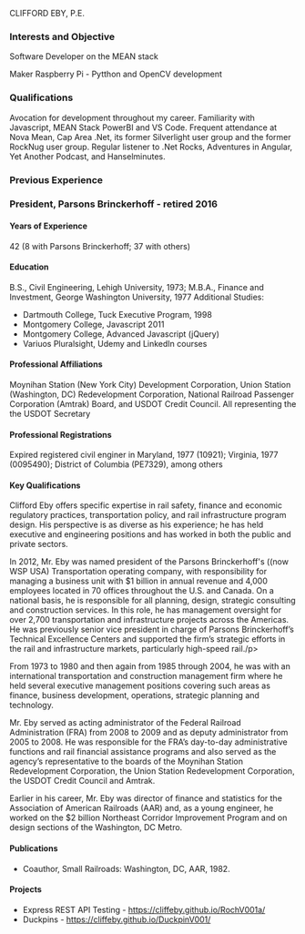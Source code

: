 CLIFFORD EBY, P.E.

### Interests and Objective

Software Developer on the MEAN stack

Maker Raspberry Pi - Pytthon and OpenCV development

### Qualifications

Avocation for development throughout my career. Familiarity with Javascript, MEAN Stack PowerBI and VS Code. Frequent attendance at Nova Mean, Cap Area .Net, its former Silverlight user group and the former RockNug user group. Regular listener to .Net Rocks, Adventures in Angular, Yet Another Podcast, and Hanselminutes.

### Previous Experience

### President, Parsons Brinckerhoff - retired 2016

<section>

#### Years of Experience

42 (8 with Parsons Brinckerhoff; 37 with others)</section>

#### Education

B.S., Civil Engineering, Lehigh University, 1973; M.B.A., Finance and Investment, George Washington University, 1977 Additional Studies:

*   Dartmouth College, Tuck Executive Program, 1998
*   Montgomery College, Javascript 2011
*   Montgomery College, Advanced Javascript (jQuery)
*   Variuos Pluralsight, Udemy and LinkedIn courses

<section>

#### Professional Affiliations

Moynihan Station (New York City) Development Corporation, Union Station (Washington, DC) Redevelopment Corporation, National Railroad Passenger Corporation (Amtrak) Board, and USDOT Credit Council. All representing the the USDOT Secretary</section>

<section>

#### Professional Registrations

Expired registered civil enginer in Maryland, 1977 (10921); Virginia, 1977 (0095490); District of Columbia (PE7329), among others
</section>

<section>

#### Key Qualifications

Clifford Eby offers specific expertise in rail safety, finance and economic regulatory practices, transportation policy, and rail infrastructure program design. His perspective is as diverse as his experience; he has held executive and engineering positions and has worked in both the public and private sectors.

In 2012, Mr. Eby was named president of the Parsons Brinckerhoff's ((now WSP USA) Transportation operating company, with responsibility for managing a business unit with $1 billion in annual revenue and 4,000 employees located in 70 offices throughout the U.S. and Canada. On a national basis, he is responsible for all planning, design, strategic consulting and construction services. In this role, he has management oversight for over 2,700 transportation and infrastructure projects across the Americas. He was previously senior vice president in charge of Parsons Brinckerhoff’s Technical Excellence Centers and supported the firm’s strategic efforts in the rail and infrastructure markets, particularly high-speed rail./p>

From 1973 to 1980 and then again from 1985 through 2004, he was with an international transportation and construction management firm where he held several executive management positions covering such areas as finance, business development, operations, strategic planning and technology.

Mr. Eby served as acting administrator of the Federal Railroad Administration (FRA) from 2008 to 2009 and as deputy administrator from 2005 to 2008\. He was responsible for the FRA’s day-to-day administrative functions and rail financial assistance programs and also served as the agency’s representative to the boards of the Moynihan Station Redevelopment Corporation, the Union Station Redevelopment Corporation, the USDOT Credit Council and Amtrak.

Earlier in his career, Mr. Eby was director of finance and statistics for the Association of American Railroads (AAR) and, as a young engineer, he worked on the $2 billion Northeast Corridor Improvement Program and on design sections of the Washington, DC Metro.

#### Publications

*   Coauthor, Small Railroads: Washington, DC, AAR, 1982\.

#### Projects

*   Express REST API Testing - https://cliffeby.github.io/RochV001a/
*   Duckpins - https://cliffeby.github.io/DuckpinV001/

</section>
